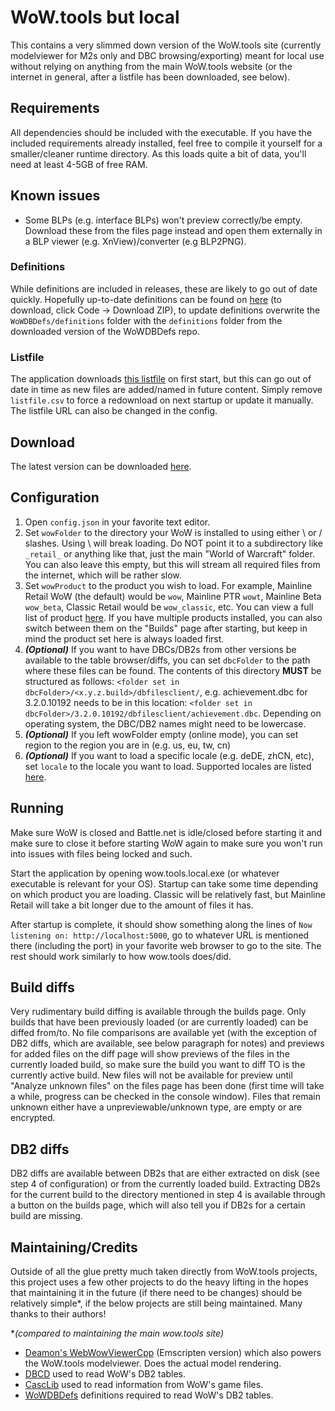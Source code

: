 # WoW.tools but local
This contains a very slimmed down version of the WoW.tools site (currently modelviewer for M2s only and DBC browsing/exporting) meant for local use without relying on anything from the main WoW.tools website (or the internet in general, after a listfile has been downloaded, see below).

## Requirements
All dependencies should be included with the executable. If you have the included requirements already installed, feel free to compile it yourself for a smaller/cleaner runtime directory. As this loads quite a bit of data, you'll need at least 4-5GB of free RAM.

## Known issues
- Some BLPs (e.g. interface BLPs) won't preview correctly/be empty. Download these from the files page instead and open them externally in a BLP viewer (e.g. XnView)/converter (e.g BLP2PNG).

### Definitions
While definitions are included in releases, these are likely to go out of date quickly. Hopefully up-to-date definitions can be found on [here](https://github.com/wowdev/WoWDBDefs) (to download, click Code -> Download ZIP), to update definitions overwrite the `WoWDBDefs/definitions` folder with the `definitions` folder from the downloaded version of the WoWDBDefs repo.

### Listfile
The application downloads [this listfile](https://github.com/wowdev/wow-listfile/blob/master/community-listfile.csv) on first start, but this can go out of date in time as new files are added/named in future content. Simply remove `listfile.csv` to force a redownload on next startup or update it manually. The listfile URL can also be changed in the config.

## Download 
The latest version can be downloaded [here](https://github.com/Marlamin/wow.tools.local/releases).

## Configuration
1. Open `config.json` in your favorite text editor.
2. Set `wowFolder` to the directory your WoW is installed to using either \\ or / slashes. Using \ will break loading. Do NOT point it to a subdirectory like `_retail_` or anything like that, just the main "World of Warcraft" folder. You can also leave this empty, but this will stream all required files from the internet, which will be rather slow.
3. Set `wowProduct` to the product you wish to load. For example, Mainline Retail WoW (the default) would be `wow`, Mainline PTR `wowt`, Mainline Beta `wow_beta`, Classic Retail would be `wow_classic`, etc. You can view a full list of product [here](https://wowdev.wiki/TACT#Products). If you have multiple products installed, you can also switch between them on the "Builds" page after starting, but keep in mind the product set here is always loaded first.  
4. _**(Optional)**_ If you want to have DBCs/DB2s from other versions be available to the table browser/diffs, you can set `dbcFolder` to the path where these files can be found. The contents of this directory **MUST** be structured as follows: `<folder set in dbcFolder>/<x.y.z.build>/dbfilesclient/`, e.g. achievement.dbc for 3.2.0.10192 needs to be in this location: `<folder set in dbcFolder>/3.2.0.10192/dbfilesclient/achievement.dbc`. Depending on operating system, the DBC/DB2 names might need to be lowercase.
5. _**(Optional)**_ If you left wowFolder empty (online mode), you can set region to the region you are in (e.g. us, eu, tw, cn)
6. _**(Optional)**_ If you want to load a specific locale (e.g. deDE, zhCN, etc), set `locale` to the locale you want to load. Supported locales are listed [here](https://github.com/WoW-Tools/CascLib/blob/342211a799d6249ced1652ed285319a2aebaae38/CascLib/RootHandlers/WowRootHandler.cs#L14-L29).

## Running
Make sure WoW is closed and Battle.net is idle/closed before starting it and make sure to close it before starting WoW again to make sure you won't run into issues with files being locked and such.

Start the application by opening wow.tools.local.exe (or whatever executable is relevant for your OS). Startup can take some time depending on which product you are loading. Classic will be relatively fast, but Mainline Retail will take a bit longer due to the amount of files it has.  

After startup is complete, it should show something along the lines of `Now listening on: http://localhost:5000`, go to whatever URL is mentioned there (including the port) in your favorite web browser to go to the site. The rest should work similarly to how wow.tools does/did.

## Build diffs
Very rudimentary build diffing is available through the builds page. Only builds that have been previously loaded (or are currently loaded) can be diffed from/to. No file comparisons are available yet (with the exception of DB2 diffs, which are available, see below paragraph for notes) and previews for added files on the diff page will show previews of the files in the currently loaded build, so make sure the build you want to diff TO is the currently active build. New files will not be available for preview until "Analyze unknown files" on the files page has been done (first time will take a while, progress can be checked in the console window). Files that remain unknown either have a unpreviewable/unknown type, are empty or are encrypted.

## DB2 diffs
DB2 diffs are available between DB2s that are either extracted on disk (see step 4 of configuration) or from the currently loaded build. Extracting DB2s for the current build to the directory mentioned in step 4 is available through a button on the builds page, which will also tell you if DB2s for a certain build are missing.

## Maintaining/Credits
Outside of all the glue pretty much taken directly from WoW.tools projects, this project uses a few other projects to do the heavy lifting in the hopes that maintaining it in the future (if there need to be changes) should be relatively simple*, if the below projects are still being maintained. Many thanks to their authors!

**(compared to maintaining the main wow.tools site)*

- [Deamon's WebWowViewerCpp](https://github.com/Deamon87/WebWowViewerCpp) (Emscripten version) which also powers the WoW.tools modelviewer. Does the actual model rendering.
- [DBCD](https://github.com/wowdev/DBCD) used to read WoW's DB2 tables.
- [CascLib](https://github.com/WoW-Tools/CascLib) used to read information from WoW's game files.
- [WoWDBDefs](https://github.com/wowdev/WoWDBDefs) definitions required to read WoW's DB2 tables.

